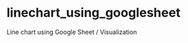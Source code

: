 linechart_using_googlesheet
===========================

Line chart using Google Sheet / Visualization
